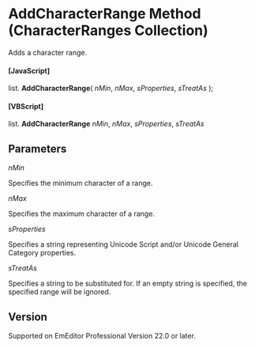 # AddCharacterRange Method (CharacterRanges Collection)

Adds a character range.

#### \[JavaScript\]

list. **AddCharacterRange**( _nMin_, _nMax_, _sProperties_, _sTreatAs_ );

#### \[VBScript\]

list. **AddCharacterRange** _nMin_, _nMax_, _sProperties_, _sTreatAs_

## Parameters

_nMin_

Specifies the minimum character of a range.

_nMax_

Specifies the maximum character of a range.

_sProperties_

Specifies a string representing Unicode Script and/or Unicode General Category properties.

_sTreatAs_

Specifies a string to be substituted for. If an empty string is specified, the specified range will be ignored.

## Version

Supported on EmEditor Professional Version 22.0 or later.
